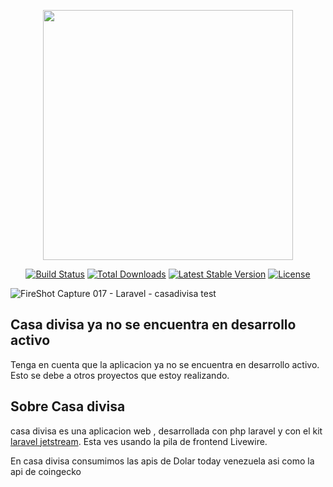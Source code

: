 <p align="center"><a href="https://laravel.com" target="_blank"><img src="https://raw.githubusercontent.com/laravel/art/master/logo-lockup/5%20SVG/2%20CMYK/1%20Full%20Color/laravel-logolockup-cmyk-red.svg" width="400"></a></p>

<p align="center">
<a href="https://travis-ci.org/laravel/framework"><img src="https://travis-ci.org/laravel/framework.svg" alt="Build Status"></a>
<a href="https://packagist.org/packages/laravel/framework"><img src="https://img.shields.io/packagist/dt/laravel/framework" alt="Total Downloads"></a>
<a href="https://packagist.org/packages/laravel/framework"><img src="https://img.shields.io/packagist/v/laravel/framework" alt="Latest Stable Version"></a>
<a href="https://packagist.org/packages/laravel/framework"><img src="https://img.shields.io/packagist/l/laravel/framework" alt="License"></a>
</p>






![FireShot Capture 017 - Laravel - casadivisa test](https://user-images.githubusercontent.com/86747930/147990410-d9c6cd06-61ba-42d5-b8fc-ef5502101b08.png)

## Casa divisa ya no se encuentra en desarrollo activo 

Tenga en cuenta que la aplicacion ya no se encuentra en desarrollo activo. Esto se debe a otros proyectos que estoy realizando. 


## Sobre Casa divisa

casa divisa es una aplicacion web , desarrollada con php laravel y con el kit [laravel jetstream](https://jetstream.laravel.com/2.x/introduction.html). Esta ves usando la pila de frontend Livewire.

En casa divisa consumimos las apis de Dolar today venezuela asi como la api de coingecko 
 
